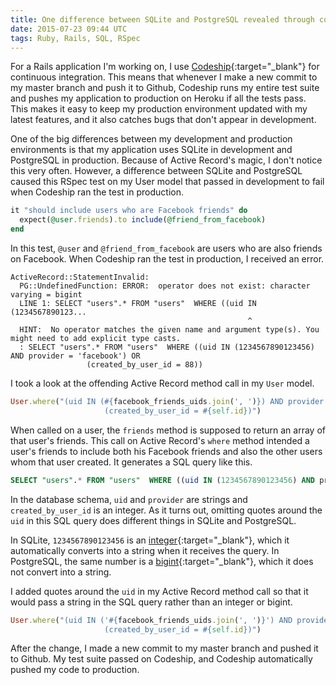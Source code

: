 ```yaml
---
title: One difference between SQLite and PostgreSQL revealed through continuous integration
date: 2015-07-23 09:44 UTC
tags: Ruby, Rails, SQL, RSpec
---
```


For a Rails application I'm working on, I use [Codeship](http://www.codeship.com){:target="_blank"} for continuous integration. This means that whenever I make a new commit to my master branch and push it to Github, Codeship runs my entire test suite and pushes my application to production on Heroku if all the tests pass. This makes it easy to keep my production environment updated with my latest features, and it also catches bugs that don't appear in development.

One of the big differences between my development and production environments is that my application uses SQLite in development and PostgreSQL in production. Because of Active Record's magic, I don't notice this very often. However, a difference between SQLite and PostgreSQL caused this RSpec test on my User model that passed in development to fail when Codeship ran the test in production.

~~~ruby
it "should include users who are Facebook friends" do
  expect(@user.friends).to include(@friend_from_facebook)
end
~~~

In this test, <code>@user</code> and <code>@friend_from_facebook</code> are users who are also friends on Facebook. When Codeship ran the test in production, I received an error.

~~~
ActiveRecord::StatementInvalid:
  PG::UndefinedFunction: ERROR:  operator does not exist: character varying = bigint
  LINE 1: SELECT "users".* FROM "users"  WHERE ((uid IN (1234567890123...
                                                     ^
  HINT:  No operator matches the given name and argument type(s). You might need to add explicit type casts.
  : SELECT "users".* FROM "users"  WHERE ((uid IN (1234567890123456) AND provider = 'facebook') OR
                 (created_by_user_id = 88))
~~~

I took a look at the offending Active Record method call in my <code>User</code> model.

~~~ruby
User.where("(uid IN (#{facebook_friends_uids.join(', ')}) AND provider = 'facebook') OR
                     (created_by_user_id = #{self.id})")
~~~

When called on a user, the <code>friends</code> method is supposed to return an array of that user's friends. This call on Active Record's <code>where</code> method intended a user's friends to include both his Facebook friends and also the other users whom that user created. It generates a SQL query like this.

~~~sql
SELECT "users".* FROM "users"  WHERE ((uid IN (1234567890123456) AND provider = 'facebook') OR (created_by_user_id = 88))
~~~

In the database schema, <code>uid</code> and <code>provider</code> are strings and <code>created_by_user_id</code> is an integer. As it turns out, omitting quotes around the <code>uid</code> in this SQL query does different things in SQLite and PostgreSQL.

In SQLite, <code>1234567890123456</code> is an [integer](https://www.sqlite.org/datatype3.html){:target="_blank"}, which it automatically converts into a string when it receives the query. In PostgreSQL, the same number is a [bigint](http://www.postgresql.org/docs/9.4/static/datatype-numeric.html){:target="_blank"}, which it does not convert into a string. 

I added quotes around the <code>uid</code> in my Active Record method call so that it would pass a string in the SQL query rather than an integer or bigint.

~~~ruby
User.where("(uid IN ('#{facebook_friends_uids.join(', ')}') AND provider = 'facebook') OR
                     (created_by_user_id = #{self.id})")
~~~

After the change, I made a new commit to my master branch and pushed it to Github. My test suite passed on Codeship, and Codeship automatically pushed my code to production.
